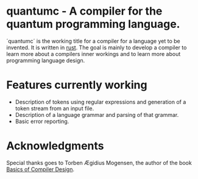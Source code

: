 # quantumc - A compiler for the quantum programming language.
´quantumc´ is the working title for a compiler for a language yet to be invented. It is written in [rust][1]. The goal is mainly to develop a compiler to learn more about a compilers inner workings and to learn more about programming language design.

# Features currently working
- Description of tokens using regular expressions and generation of a token stream from an input file.
- Description of a language grammar and parsing of that grammar.
- Basic error reporting.

# Acknowledgments
Special thanks goes to Torben Ægidius Mogensen, the author of the book [Basics of Compiler Design][2].

[1]: https://www.rust-lang.org/
[2]: http://www.diku.dk/~torbenm/Basics/basics_lulu2.pdf
